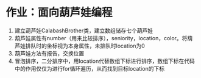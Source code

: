 ﻿# 作业：面向葫芦娃编程
1. 建立葫芦娃CalabashBrother类，建立数组储存七个葫芦娃
2. 葫芦娃属性有number（用来比较排序），seniority，location，color。将葫芦娃排队时的坐标视为本身属性，未排队时location为0
3. 葫芦娃方法有报告，交换位置
4. 冒泡排序，二分排序中，用location代替数组下标进行排序，数组下标在代码中的作用仅仅为进行for循环遍历，从而找到目标location的下标


